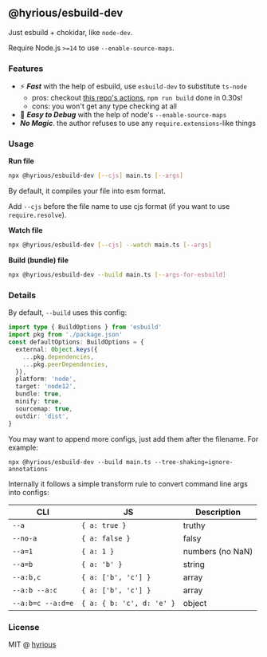## @hyrious/esbuild-dev

Just esbuild + chokidar, like `node-dev`.

Require Node.js `>=14` to use `--enable-source-maps`.

### Features

- ⚡ **_Fast_** with the help of esbuild, use `esbuild-dev` to substitute `ts-node`
  - pros: checkout [this repo's actions](https://github.com/hyrious/esbuild-dev/actions),
    `npm run build` done in 0.30s!
  - cons: you won't get any type checking at all
- 🐛 **_Easy to Debug_** with the help of node's `--enable-source-maps`
- **_No Magic_**. the author refuses to use any `require.extensions`-like things

### Usage

**Run file**

```bash
npx @hyrious/esbuild-dev [--cjs] main.ts [--args]
```

By default, it compiles your file into esm format.

Add `--cjs` before the file name to use cjs format (if you want to use `require.resolve`).

**Watch file**

```bash
npx @hyrious/esbuild-dev [--cjs] --watch main.ts [--args]
```

**Build (bundle) file**

```bash
npx @hyrious/esbuild-dev --build main.ts [--args-for-esbuild]
```

### Details

By default, `--build` uses this config:

```ts
import type { BuildOptions } from 'esbuild'
import pkg from './package.json'
const defaultOptions: BuildOptions = {
  external: Object.keys({
    ...pkg.dependencies,
    ...pkg.peerDependencies,
  }),
  platform: 'node',
  target: 'node12',
  bundle: true,
  minify: true,
  sourcemap: true,
  outdir: 'dist',
}
```

You may want to append more configs, just add them after the filename. For example:

```shell-session
npx @hyrious/esbuild-dev --build main.ts --tree-shaking=ignore-annotations
```

Internally it follows a simple transform rule to convert command line args into configs:

| CLI               | JS                        | Description      |
| ----------------- | ------------------------- | ---------------- |
| `--a`             | `{ a: true }`             | truthy           |
| `--no-a`          | `{ a: false }`            | falsy            |
| `--a=1`           | `{ a: 1 }`                | numbers (no NaN) |
| `--a=b`           | `{ a: 'b' }`              | string           |
| `--a:b,c`         | `{ a: ['b', 'c'] }`       | array            |
| `--a:b --a:c`     | `{ a: ['b', 'c'] }`       | array            |
| `--a:b=c --a:d=e` | `{ a: { b: 'c', d: 'e' }` | object           |

### License

MIT @ [hyrious](https://github.com/hyrious)
